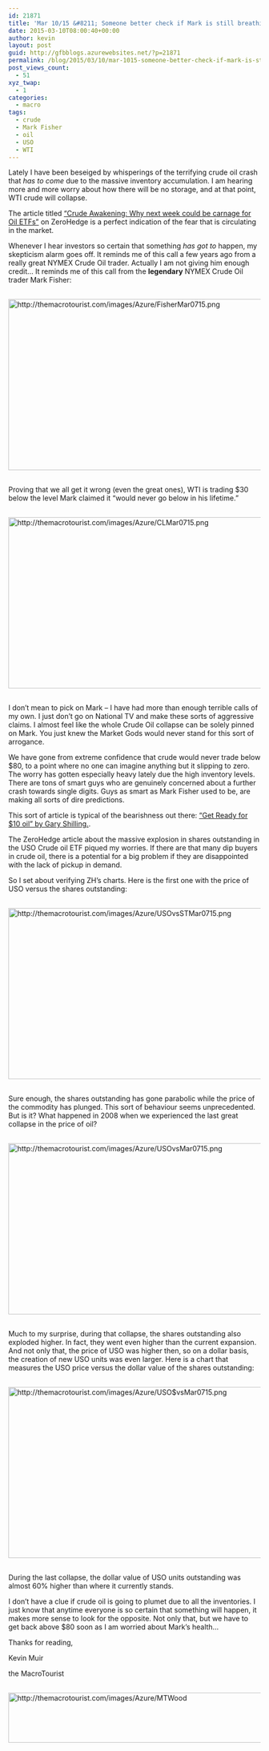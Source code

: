 ```yaml
---
id: 21871
title: 'Mar 10/15 &#8211; Someone better check if Mark is still breathing'
date: 2015-03-10T08:00:40+00:00
author: kevin
layout: post
guid: http://gfbblogs.azurewebsites.net/?p=21871
permalink: /blog/2015/03/10/mar-1015-someone-better-check-if-mark-is-still-breathing/
post_views_count:
  - 51
xyz_twap:
  - 1
categories:
  - macro
tags:
  - crude
  - Mark Fisher
  - oil
  - USO
  - WTI
---
```

Lately I have been beseiged by whisperings of the terrifying crude oil crash that _has to come_ due to the massive inventory accumulation. I am hearing more and more worry about how there will be no storage, and at that point, WTI crude will collapse.

The article titled [“Crude Awakening: Why next week could be carnage for Oil ETFs”](http://www.zerohedge.com/news/2015-03-06/crude-awakening-why-next-week-could-be-carnage-oil-etfs) on ZeroHedge is a perfect indication of the fear that is circulating in the market.

Whenever I hear investors so certain that something _has got to_ happen, my skepticism alarm goes off. It reminds me of this call a few years ago from a really great NYMEX Crude Oil trader. Actually I am not giving him enough credit… It reminds me of this call from the **legendary** NYMEX Crude Oil trader Mark Fisher:


  <img src="http://themacrotourist.com/images/Azure/FisherMar0715.png" alt="http://themacrotourist.com/images/Azure/FisherMar0715.png" style="margin:30px auto;display:block;" width="600" height="342">

Proving that we all get it wrong (even the great ones), WTI is trading $30 below the level Mark claimed it “would never go below in his lifetime.”


  <img src="http://themacrotourist.com/images/Azure/CLMar0715.png" alt="http://themacrotourist.com/images/Azure/CLMar0715.png" style="margin:30px auto;display:block;" width="600" height="342">

I don’t mean to pick on Mark &#8211; I have had more than enough terrible calls of my own. I just don’t go on National TV and make these sorts of aggressive claims. I almost feel like the whole Crude Oil collapse can be solely pinned on Mark. You just knew the Market Gods would never stand for this sort of arrogance.

We have gone from extreme confidence that crude would never trade below $80, to a point where no one can imagine anything but it slipping to zero. The worry has gotten especially heavy lately due the high inventory levels. There are tons of smart guys who are genuinely concerned about a further crash towards single digits. Guys as smart as Mark Fisher used to be, are making all sorts of dire predictions.

This sort of article is typical of the bearishness out there: [“Get Ready for $10 oil” by Gary Shilling.](http://www.bloombergview.com/articles/2015-02-16/oil-prices-likely-to-fall-as-supplies-rise-demand-falls).

The ZeroHedge article about the massive explosion in shares outstanding in the USO Crude oil ETF piqued my worries. If there are that many dip buyers in crude oil, there is a potential for a big problem if they are disappointed with the lack of pickup in demand.

So I set about verifying ZH’s charts. Here is the first one with the price of USO versus the shares outstanding:


  <img src="http://themacrotourist.com/images/Azure/USOvsSTMar0715.png" alt="http://themacrotourist.com/images/Azure/USOvsSTMar0715.png" style="margin:30px auto;display:block;" width="600" height="342">

Sure enough, the shares outstanding has gone parabolic while the price of the commodity has plunged. This sort of behaviour seems unprecedented. But is it? What happened in 2008 when we experienced the last great collapse in the price of oil?


  <img src="http://themacrotourist.com/images/Azure/USOvsMar0715.png" alt="http://themacrotourist.com/images/Azure/USOvsMar0715.png" style="margin:30px auto;display:block;" width="600" height="342">

Much to my surprise, during that collapse, the shares outstanding also exploded higher. In fact, they went even higher than the current expansion. And not only that, the price of USO was higher then, so on a dollar basis, the creation of new USO units was even larger. Here is a chart that measures the USO price versus the dollar value of the shares outstanding:


  <img src="http://themacrotourist.com/images/Azure/USO$vsMar0715.png" alt="http://themacrotourist.com/images/Azure/USO$vsMar0715.png" style="margin:30px auto;display:block;" width="600" height="342">

During the last collapse, the dollar value of USO units outstanding was almost 60% higher than where it currently stands.

I don’t have a clue if crude oil is going to plumet due to all the inventories. I just know that anytime everyone is so certain that something will happen, it makes more sense to look for the opposite. Not only that, but we have to get back above $80 soon as I am worried about Mark’s health…

Thanks for reading,
  
Kevin Muir
  
the MacroTourist


  <img src="http://themacrotourist.com/images/Azure/MTWood" alt="http://themacrotourist.com/images/Azure/MTWood" style="margin:30px auto;display:block;" width="600" height="100">